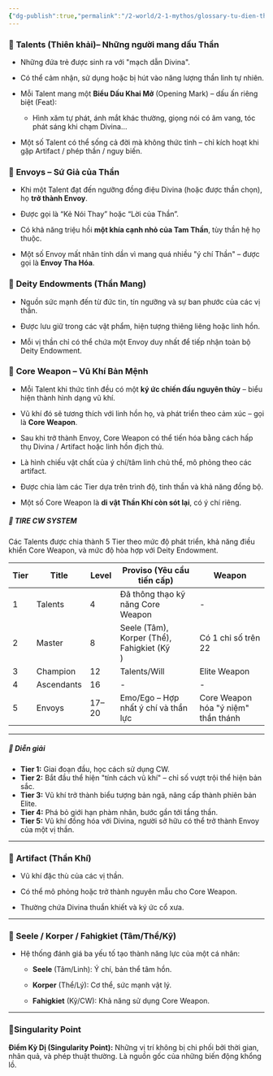 ```yaml
---
{"dg-publish":true,"permalink":"/2-world/2-1-mythos/glossary-tu-dien-thuat-ngu-noi-gioi/","created":"2025-04-13T22:31:32.743+07:00","updated":"2025-05-04T23:07:17.420+07:00"}
---
```



### 💠 **Talents (Thiên khải)– Những người mang dấu Thần**

- Những đứa trẻ được sinh ra với "mạch dẫn Divina".
    
- Có thể cảm nhận, sử dụng hoặc bị hút vào năng lượng thần linh tự nhiên.
    
- Mỗi Talent mang một **Biểu Dấu Khai Mở** (Opening Mark) – dấu ấn riêng biệt (Feat):
    
    - Hình xăm tự phát, ánh mắt khác thường, giọng nói có âm vang, tóc phát sáng khi chạm Divina…
        
- Một số Talent có thể sống cả đời mà không thức tỉnh – chỉ kích hoạt khi gặp Artifact / phép thần / nguy biến.
    

### 💠 **Envoys – Sứ Giả của Thần**

- Khi một Talent đạt đến ngưỡng đồng điệu Divina (hoặc được thần chọn), họ **trở thành Envoy**.
    
- Được gọi là “Kẻ Nói Thay” hoặc “Lời của Thần”.
    
- Có khả năng triệu hồi **một khía cạnh nhỏ của Tam Thần**, tùy thần hệ họ thuộc.
    
- Một số Envoy mất nhân tính dần vì mang quá nhiều "ý chí Thần" – được gọi là **Envoy Tha Hóa**.
    
### 💠 **Deity Endowments (Thần Mang)**

- Nguồn sức mạnh đến từ đức tin, tín ngưỡng và sự ban phước của các vị thần.
    
- Được lưu giữ trong các vật phẩm, hiện tượng thiêng liêng hoặc linh hồn.
    
- Mỗi vị thần chỉ có thể chứa một Envoy duy nhất để tiếp nhận toàn bộ Deity Endowment.

### 💠 **Core Weapon – Vũ Khí Bản Mệnh**

- Mỗi Talent khi thức tỉnh đều có một **ký ức chiến đấu nguyên thủy** – biểu hiện thành hình dạng vũ khí.
    
- Vũ khí đó sẽ tương thích với linh hồn họ, và phát triển theo cảm xúc – gọi là **Core Weapon**.
    
- Sau khi trở thành Envoy, Core Weapon có thể tiến hóa bằng cách hấp thụ Divina / Artifact hoặc linh hồn địch thủ.
    
- Là hình chiếu vật chất của ý chí/tâm linh chủ thể, mô phỏng theo các artifact.
    
- Được chia làm các Tier dựa trên trình độ, tinh thần và khả năng đồng bộ.
    
- Một số Core Weapon là **di vật Thần Khí còn sót lại**, có ý chí riêng.
##### 🔮 TIRE CW SYSTEM

Các Talents được chia thành 5 Tier theo mức độ phát triển, khả năng điều khiển Core Weapon, và mức độ hòa hợp với Deity Endowment.

| Tier | Title      | Level | Proviso (Yêu cầu tiến cấp)                    | Weapon                              |
| ---- | ---------- | ----- | --------------------------------------------- | ----------------------------------- |
| 1    | Talents    | 4     | Đã thông thạo kỹ năng Core Weapon             | -                                   |
| 2    | Master     | 8     | Seele (Tâm), Korper (Thể), Fahigkiet (Kỹ<br>) | Có 1 chỉ số trên 22                 |
| 3    | Champion   | 12    | Talents/Will                                  | Elite Weapon                        |
| 4    | Ascendants | 16    | -                                             | -                                   |
| 5    | Envoys     | 17–20 | Emo/Ego – Hợp nhất ý chí và thần lực          | Core Weapon hóa "ý niệm" thần thánh |

---

##### 🔁 Diễn giải

- **Tier 1:** Giai đoạn đầu, học cách sử dụng CW.
- **Tier 2:** Bắt đầu thể hiện "tính cách vũ khí" – chỉ số vượt trội thể hiện bản sắc.
- **Tier 3:** Vũ khí trở thành biểu tượng bản ngã, nâng cấp thành phiên bản Elite.
- **Tier 4:** Phá bỏ giới hạn phàm nhân, bước gần tới tầng thần.
- **Tier 5:** Vũ khí đồng hóa với Divina, người sở hữu có thể trở thành Envoy của một vị thần.

---

### 💠 **Artifact (Thần Khí)**

- Vũ khí đặc thù của các vị thần.
    
- Có thể mô phỏng hoặc trở thành nguyên mẫu cho Core Weapon.
    
- Thường chứa Divina thuần khiết và ký ức cổ xưa.
    
---

### 💠 Seele / Korper / Fahigkiet (Tâm/Thể/Kỹ)

- Hệ thống đánh giá ba yếu tố tạo thành năng lực của một cá nhân:
    
    - **Seele** (Tâm/Linh): Ý chí, bản thể tâm hồn.
        
    - **Korper** (Thể/Lý): Cơ thể, sức mạnh vật lý.
        
    - **Fahigkiet** (Kỹ/CW): Khả năng sử dụng Core Weapon.
    
---

### 💠Singularity Point

**Điểm Kỳ Dị (Singularity Point):** Những vị trí không bị chi phối bởi thời gian, nhân quả, và phép thuật thường. Là nguồn gốc của những biến động khổng lồ.